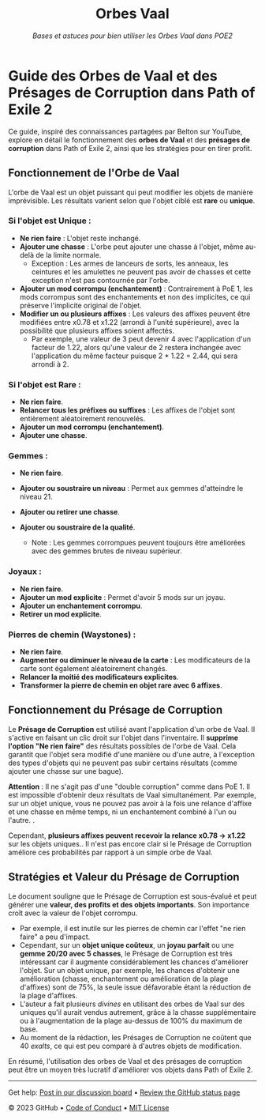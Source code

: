 <header>

<!--
  <<< Author notes: Course header >>>
  Include a 1280×640 image, course title in sentence case, and a concise description in emphasis.
  In your repository settings: enable template repository, add your 1280×640 social image, auto delete head branches.
  Add your open source license, GitHub uses MIT license.
-->

# Orbes Vaal

_Bases et astuces pour bien utiliser les Orbes Vaal dans POE2_

</header>

<!--
  <<< Author notes: Step 1 >>>
  Choose 3-5 steps for your course.
  The first step is always the hardest, so pick something easy!
  Link to docs.github.com for further explanations.
  Encourage users to open new tabs for steps!
-->

# Guide des Orbes de Vaal et des Présages de Corruption dans Path of Exile 2

Ce guide, inspiré des connaissances partagées par Belton sur YouTube, explore en détail le fonctionnement des **orbes de Vaal** et des **présages de corruption** dans Path of Exile 2, ainsi que les stratégies pour en tirer profit.

## Fonctionnement de l'Orbe de Vaal

L'orbe de Vaal est un objet puissant qui peut modifier les objets de manière imprévisible. Les résultats varient selon que l'objet ciblé est **rare** ou **unique**.

### Si l'objet est Unique :

*   **Ne rien faire** : L'objet reste inchangé.
*   **Ajouter une chasse** : L'orbe peut ajouter une chasse à l'objet, même au-delà de la limite normale.
    *   Exception : Les armes de lanceurs de sorts, les anneaux, les ceintures et les amulettes ne peuvent pas avoir de chasses et cette exception n'est pas contournée par l'orbe.
*   **Ajouter un mod corrompu (enchantement)** : Contrairement à PoE 1, les mods corrompus sont des enchantements et non des implicites, ce qui préserve l'implicite original de l'objet.
*   **Modifier un ou plusieurs affixes** : Les valeurs des affixes peuvent être modifiées entre x0.78 et x1.22 (arrondi à l'unité supérieure), avec la possibilité que plusieurs affixes soient affectés.
    * Par exemple, une valeur de 3 peut devenir 4 avec l'application d'un facteur de 1.22, alors qu'une valeur de 2 restera inchangée avec l'application du même facteur puisque 2 * 1.22 = 2.44, qui sera arrondi à 2.

### Si l'objet est Rare :

*   **Ne rien faire**.
*   **Relancer tous les préfixes ou suffixes** : Les affixes de l'objet sont entièrement aléatoirement renouvelés.
*   **Ajouter un mod corrompu (enchantement)**.
*   **Ajouter une chasse**.

### Gemmes :

*   **Ne rien faire**.
*   **Ajouter ou soustraire un niveau** : Permet aux gemmes d'atteindre le niveau 21.
*   **Ajouter ou retirer une chasse**.
*  **Ajouter ou soustraire de la qualité**.

    *   Note : Les gemmes corrompues peuvent toujours être améliorées avec des gemmes brutes de niveau supérieur.

### Joyaux :

*   **Ne rien faire**.
*   **Ajouter un mod explicite** : Permet d'avoir 5 mods sur un joyau.
*  **Ajouter un enchantement corrompu**.
*  **Retirer un mod explicite**.

### Pierres de chemin (Waystones) :

*   **Ne rien faire**.
*   **Augmenter ou diminuer le niveau de la carte** : Les modificateurs de la carte sont également aléatoirement changés.
*   **Relancer la moitié des modificateurs explicites**.
*  **Transformer la pierre de chemin en objet rare avec 6 affixes**.

## Fonctionnement du Présage de Corruption

Le **Présage de Corruption** est utilisé avant l'application d'un orbe de Vaal. Il s'active en faisant un clic droit sur l'objet dans l'inventaire. Il **supprime l'option "Ne rien faire"** des résultats possibles de l'orbe de Vaal. Cela garantit que l'objet sera modifié d'une manière ou d'une autre, à l'exception des types d'objets qui ne peuvent pas subir certains résultats (comme ajouter une chasse sur une bague).

**Attention** : Il ne s'agit pas d'une "double corruption" comme dans PoE 1. Il est impossible d'obtenir deux résultats de Vaal simultanément. Par exemple, sur un objet unique, vous ne pouvez pas avoir à la fois une relance d'affixe et une chasse en même temps, ni un enchantement combiné à l'un ou l'autre. .

Cependant, **plusieurs affixes peuvent recevoir la relance x0.78 -> x1.22** sur les objets uniques..  Il n'est pas encore clair si le Présage de Corruption améliore ces probabilités par rapport à un simple orbe de Vaal.

## Stratégies et Valeur du Présage de Corruption

Le document souligne que le Présage de Corruption est sous-évalué et peut générer une **valeur, des profits et des objets importants**. Son importance croît avec la valeur de l'objet corrompu.

*   Par exemple, il est inutile sur les pierres de chemin car l'effet "ne rien faire" a peu d'impact.
*   Cependant, sur un **objet unique coûteux**, un **joyau parfait** ou une **gemme 20/20 avec 5 chasses**, le Présage de Corruption est très intéressant car il augmente considérablement les chances d'améliorer l'objet. Sur un objet unique, par exemple, les chances d'obtenir une amélioration (chasse, enchantement ou amélioration de la plage d'affixes) sont de 75%, la seule issue défavorable étant la réduction de la plage d'affixes.
*   L'auteur a fait plusieurs *divines* en utilisant des orbes de Vaal sur des uniques qu'il aurait vendus autrement, grâce à la chasse supplémentaire ou à l'augmentation de la plage au-dessus de 100% du maximum de base.
*   Au moment de la rédaction, les Présages de Corruption ne coûtent que 40 *exalts*, ce qui est peu comparé à d'autres objets de modification.

En résumé, l'utilisation des orbes de Vaal et des présages de corruption peut être un moyen très lucratif d'améliorer vos objets dans Path of Exile 2.

<footer>

<!--
  <<< Author notes: Footer >>>
  Add a link to get support, GitHub status page, code of conduct, license link.
-->

---

Get help: [Post in our discussion board](https://github.com/orgs/skills/discussions/categories/github-pages) &bull; [Review the GitHub status page](https://www.githubstatus.com/)

&copy; 2023 GitHub &bull; [Code of Conduct](https://www.contributor-covenant.org/version/2/1/code_of_conduct/code_of_conduct.md) &bull; [MIT License](https://gh.io/mit)

</footer>
